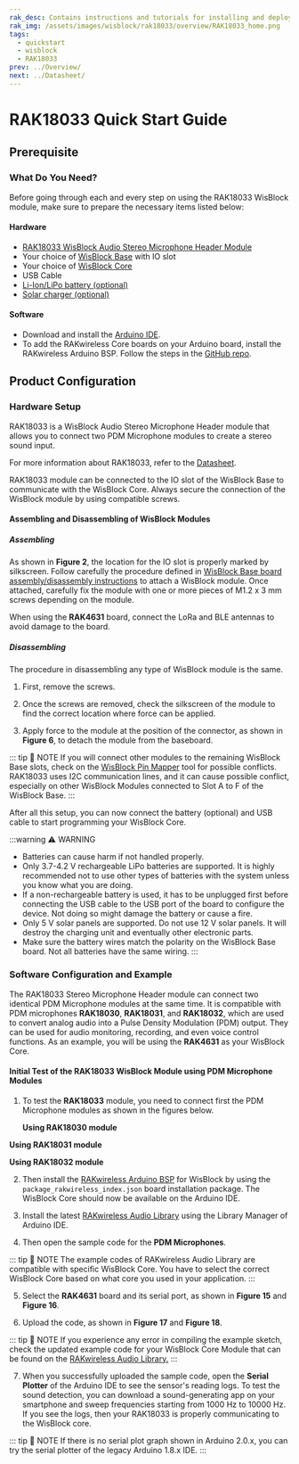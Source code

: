 ```yaml
---
rak_desc: Contains instructions and tutorials for installing and deploying your RAK18033. Instructions are written in a detailed and step-by-step manner for an easier experience in setting up your device. Aside from the hardware configuration, it also contains a software setup that includes detailed example codes that will help you get started.
rak_img: /assets/images/wisblock/rak18033/overview/RAK18033_home.png
tags:
  - quickstart
  - wisblock
  - RAK18033
prev: ../Overview/
next: ../Datasheet/
---
```


# RAK18033 Quick Start Guide

## Prerequisite

### What Do You Need?

Before going through each and every step on using the RAK18033 WisBlock module, make sure to prepare the necessary items listed below:

#### Hardware

- [RAK18033 WisBlock Audio Stereo Microphone Header Module](https://store.rakwireless.com/products/stereo-pdm-microphone-header-rak18033?utm_source=RAK18033&utm_medium=Document&utm_campaign=BuyFromStore)
- Your choice of [WisBlock Base](https://store.rakwireless.com/collections/wisblock-base) with IO slot
- Your choice of [WisBlock Core](https://store.rakwireless.com/collections/wisblock-core)
- USB Cable
- [Li-Ion/LiPo battery (optional)](https://store.rakwireless.com/collections/wisblock-accessory/products/battery-connector-cable?utm_source=BatteryConnector&utm_medium=Document&utm_campaign=BuyFromStore)
- [Solar charger (optional)](https://store.rakwireless.com/collections/wisblock-accessory/products/solar-panel-connector-cable?utm_source=SolarPanelConnector&utm_medium=Document&utm_campaign=BuyFromStore)

#### Software

- Download and install the [Arduino IDE](https://www.arduino.cc/en/Main/Software).
- To add the RAKwireless Core boards on your Arduino board, install the RAKwireless Arduino BSP. Follow the steps in the [GitHub repo](https://github.com/RAKWireless/RAKwireless-Arduino-BSP-Index).

## Product Configuration

### Hardware Setup

RAK18033 is a WisBlock Audio Stereo Microphone Header module that allows you to connect two PDM Microphone modules to create a stereo sound input.

For more information about RAK18033, refer to the [Datasheet](../Datasheet/).

RAK18033 module can be connected to the IO slot of the WisBlock Base to communicate with the WisBlock Core. Always secure the connection of the WisBlock module by using compatible screws.

<rk-img
  src="/assets/images/wisblock/rak18033/quickstart/rak18033-example-2.png"
  width="70%"
  caption="RAK18033 connection to WisBlock Base"
/>

#### Assembling and Disassembling of WisBlock Modules

##### Assembling

As shown in **Figure 2**, the location for the IO slot is properly marked by silkscreen. Follow carefully the procedure defined in [WisBlock Base board assembly/disassembly instructions](https://docs.rakwireless.com/Knowledge-Hub/Learn/RAK5005-O-Baseboard-Installation-Guide/) to attach a WisBlock module. Once attached, carefully fix the module with one or more pieces of M1.2 x 3&nbsp;mm screws depending on the module.

<rk-img
  src="/assets/images/wisblock/rak18033/quickstart/RAK18033_mounting.png"
  width="60%"
  caption="RAK18033 connection to WisBlock Base"
/>

When using the **RAK4631** board, connect the LoRa and BLE antennas to avoid damage to the board.

<rk-img
  src="/assets/images/wisblock/rak18033/quickstart/rak18033-example-3.png"
  width="60%"
  caption="LoRa and BLE antennas of RAK4631"
/>

##### Disassembling

The procedure in disassembling any type of WisBlock module is the same.

1. First, remove the screws.

<rk-img
  src="/assets/images/wisblock/rak18033/quickstart/removing-screws.png"
  width="70%"
  caption="Removing screws from the WisBlock module"
/>

2. Once the screws are removed, check the silkscreen of the module to find the correct location where force can be applied.

<rk-img
  src="/assets/images/wisblock/rak18033/quickstart/detaching-silkscreen.png"
  width="70%"
  caption="Detaching silkscreen on the WisBlock module"
/>

3. Apply force to the module at the position of the connector, as shown in **Figure 6**, to detach the module from the baseboard.

<rk-img
  src="/assets/images/wisblock/rak18033/quickstart/detaching-module.png"
  width="70%"
  caption="Applying even forces on the proper location of a WisBlock module"
/>

::: tip 📝 NOTE
If you will connect other modules to the remaining WisBlock Base slots, check on the [WisBlock Pin Mapper](https://docs.rakwireless.com/Knowledge-Hub/Pin-Mapper/) tool for possible conflicts. RAK18033 uses I2C communication lines, and it can cause possible conflict, especially on other WisBlock Modules connected to Slot A to F of the WisBlock Base.
:::

After all this setup, you can now connect the battery (optional) and USB cable to start programming your WisBlock Core.

:::warning ⚠️ WARNING
- Batteries can cause harm if not handled properly.
- Only 3.7-4.2&nbsp;V rechargeable LiPo batteries are supported. It is highly recommended not to use other types of batteries with the system unless you know what you are doing.
- If a non-rechargeable battery is used, it has to be unplugged first before connecting the USB cable to the USB port of the board to configure the device. Not doing so might damage the battery or cause a fire.
- Only 5&nbsp;V solar panels are supported. Do not use 12&nbsp;V solar panels. It will destroy the charging unit and eventually other electronic parts.
- Make sure the battery wires match the polarity on the WisBlock Base board. Not all batteries have the same wiring.
:::

### Software Configuration and Example

The RAK18033 Stereo Microphone Header module can connect two identical PDM Microphone modules at the same time. It is compatible with PDM microphones **RAK18030**, **RAK18031**, and **RAK18032**, which are used to convert analog audio into a Pulse Density Modulation (PDM) output. They can be used for audio monitoring, recording, and even voice control functions. As an example, you will be using the **RAK4631** as your WisBlock Core.

#### Initial Test of the RAK18033 WisBlock Module using PDM Microphone Modules

1. To test the **RAK18033** module, you need to connect first the PDM Microphone modules as shown in the figures below.

   **Using RAK18030 module**

<rk-img
  src="/assets/images/wisblock/rak18033/quickstart/rak18033-example-4.png"
  width="70%"
  caption="RAK18030 Stereo Microphones"
/>

   **Using RAK18031 module**

<rk-img
  src="/assets/images/wisblock/rak18033/quickstart/rak18033-example-5.png"
  width="70%"
  caption="RAK18031 Stereo Microphones"
/>

   **Using RAK18032 module**

<rk-img
  src="/assets/images/wisblock/rak18033/quickstart/rak18033-example-6.png"
  width="70%"
  caption="RAK18032 Stereo Microphones"
/>

2. Then install the [RAKwireless Arduino BSP](https://github.com/RAKWireless/RAKwireless-Arduino-BSP-Index) for WisBlock by using the `package_rakwireless_index.json` board installation package. The WisBlock Core should now be available on the Arduino IDE.

<rk-img
  src="/assets/images/wisblock/rak18033/quickstart/Arduino_Example_1.png"
  width="100%"
  caption="Arduino IDE"
/>

3. Install the latest [RAKwireless Audio Library](https://github.com/RAKWireless/RAKwireless-Audio-library) using the Library Manager of Arduino IDE.

<rk-img
  src="/assets/images/wisblock/rak18033/quickstart/rakwireless_audio_library.png"
  width="100%"
  caption="RAKwireless Audio Library"
/>

<rk-img
  src="/assets/images/wisblock/rak18033/quickstart/rakwireless_audio_library_2.png"
  width="100%"
  caption="RAKwireless Audio Library"
/>

4. Then open the sample code for the **PDM Microphones**.

<rk-img
  src="/assets/images/wisblock/rak18033/quickstart/Arduino_Example_2.png"
  width="100%"
  caption="Selecting the sample code for PDM Microphones"
/>

<rk-img
  src="/assets/images/wisblock/rak18033/quickstart/Arduino_Example_3.png"
  width="100%"
  caption="Sample code for PDM Microphones"
/>

::: tip 📝 NOTE
The example codes of RAKwireless Audio Library are compatible with specific WisBlock Core. You have to select the correct WisBlock Core based on what core you used in your application.
:::

5. Select the **RAK4631** board and its serial port, as shown in **Figure 15** and **Figure 16**.

<rk-img
  src="/assets/images/wisblock/rak18033/quickstart/Arduino_Example_4.png"
  width="100%"
  caption="Selecting RAK4631 board as the WisBlock Core"
/>

<rk-img
  src="/assets/images/wisblock/rak18033/quickstart/Arduino_Example_5.png"
  width="100%"
  caption="Selecting the serial port of RAK4631 WisBlock Core"
/>

6. Upload the code, as shown in **Figure 17** and **Figure 18**.

<rk-img
  src="/assets/images/wisblock/rak18033/quickstart/Arduino_Example_6.png"
  width="100%"
  caption="Uploading the PDM Microphone code"
/>

<rk-img
  src="/assets/images/wisblock/rak18033/quickstart/Arduino_Example_7.png"
  width="100%"
  caption="Uploading the PDM Microphone code"
/>

::: tip 📝 NOTE
If you experience any error in compiling the example sketch, check the updated example code for your WisBlock Core Module that can be found on the [RAKwireless Audio Library.](https://github.com/RAKWireless/RAKwireless-Audio-library/tree/main/examples)
:::

7. When you successfully uploaded the sample code, open the **Serial Plotter** of the Arduino IDE to see the sensor's reading logs. To test the sound detection, you can download a sound-generating app on your smartphone and sweep frequencies starting from 1000&nbsp;Hz to 10000&nbsp;Hz. If you see the logs, then your RAK18033 is properly communicating to the WisBlock core.

<rk-img
  src="/assets/images/wisblock/rak18033/quickstart/Arduino_Example_8.png"
  width="100%"
  caption="Sample code successfully uploaded to RAK4631"
/>

<rk-img
  src="/assets/images/wisblock/rak18033/quickstart/Arduino_Example_9.png"
  width="100%"
  caption="Opening the Serial Plotter"
/>

<rk-img
  src="/assets/images/wisblock/rak18033/quickstart/Arduino-Example-10.png"
  width="100%"
  caption="FFT Plot of 10kHz sample signal"
/>

::: tip 📝 NOTE
If there is no serial plot graph shown in Arduino 2.0.x, you can try the serial plotter of the legacy Arduino 1.8.x IDE.
:::